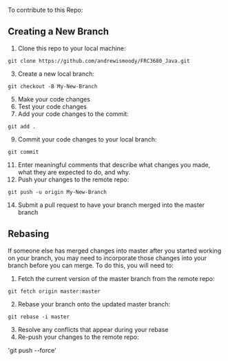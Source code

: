 To contribute to this Repo:
## Creating a New Branch
1. Clone this repo to your local machine:

  `git clone https://github.com/andrewismoody/FRC3680_Java.git`
  
3. Create a new local branch:

  `git checkout -B My-New-Branch`
  
5. Make your code changes
6. Test your code changes
7. Add your code changes to the commit:

  `git add .`
  
9. Commit your code changes to your local branch:

  `git commit`
  
11. Enter meaningful comments that describe what changes you made, what they are expected to do, and why.
12. Push your changes to the remote repo:

`git push -u origin My-New-Branch`

14. Submit a pull request to have your branch merged into the master branch

## Rebasing
If someone else has merged changes into master after you started working on your branch, you may need to incorporate those changes into your branch before you can merge.  To do this, you will need to:
1. Fetch the current version of the master branch from the remote repo:

  `git fetch origin master:master`
  
2. Rebase your branch onto the updated master branch:

  `git rebase -i master`
  
3. Resolve any conflicts that appear during your rebase
4. Re-push your changes to the remote repo:

  'git push --force'
  
